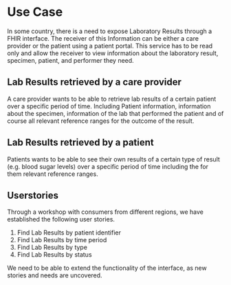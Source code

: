 # Use Case 
In some country, there is a need to expose Laboratory Results through a FHIR interface. The receiver of this Information can be either a care provider or the patient using a patient portal. This service has to be read only and allow the receiver to view information about the laboratory result, specimen, patient, and performer they need.

## Lab Results retrieved by a care provider 
A care provider wants to be able to retrieve lab results of a certain patient over a specific period of time. Including Patient information, information about the specimen, information of the lab that performed the patient and of course all relevant reference ranges for the outcome of the result.

## Lab Results retrieved by a patient 
Patients wants to be able to see their own results of a certain type of result (e.g. blood sugar levels) over a specific period of time including the for them relevant reference ranges.

## Userstories 
Through a workshop with consumers from different regions, we have established the following user stories.

1. Find Lab Results by patient identifier
2. Find Lab Results by time period
3. Find Lab Results by type
4. Find Lab Results by status

We need to be able to extend the functionality of the interface, as new stories and needs are uncovered.